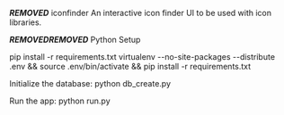 ***REMOVED*** iconfinder
An interactive icon finder UI to be used with icon libraries.

***REMOVED******REMOVED*** Python Setup

pip install -r requirements.txt
virtualenv --no-site-packages --distribute .env && source .env/bin/activate && pip install -r requirements.txt

Initialize the database: python db_create.py

Run the app: python run.py
